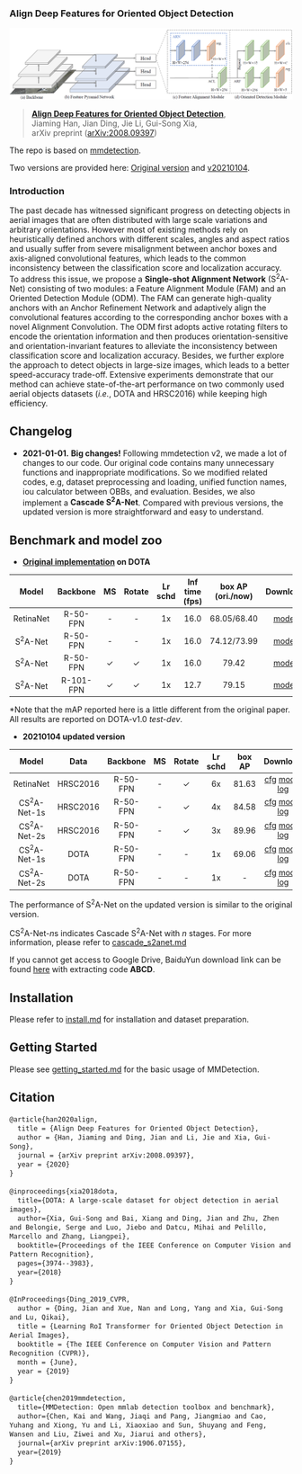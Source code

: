 ### Align Deep Features for Oriented Object Detection

![](demo/network.png)

> **[Align Deep Features for Oriented Object Detection](https://arxiv.org/abs/2008.09397)**,            
> Jiaming Han, Jian Ding, Jie Li, Gui-Song Xia,        
> arXiv preprint ([arXiv:2008.09397](https://arxiv.org/abs/2008.09397))  

The repo is based on [mmdetection](https://github.com/open-mmlab/mmdetection).

Two versions are provided here: [Original version](https://github.com/csuhan/s2anet/tree/original_version) and [v20210104](https://github.com/csuhan/s2anet).

### Introduction
The past decade has witnessed significant progress on detecting objects in aerial images that are often distributed with large scale variations and arbitrary orientations. However most of existing methods rely on heuristically defined anchors with different scales, angles and aspect ratios and usually suffer from severe misalignment between anchor boxes and axis-aligned convolutional features, which leads to the common inconsistency between the classification score and localization accuracy. To address this issue, we propose a **Single-shot Alignment Network** (S<sup>2</sup>A-Net) consisting of two modules: a Feature Alignment Module (FAM) and an Oriented Detection Module (ODM). The FAM can generate high-quality anchors with an Anchor Refinement Network and adaptively align the convolutional features according to the corresponding anchor boxes with a novel Alignment Convolution. The ODM first adopts active rotating filters to encode the orientation information and then produces orientation-sensitive and orientation-invariant features to alleviate the inconsistency between classification score and localization accuracy. Besides, we further explore the approach to detect objects in large-size images, which leads to a better speed-accuracy trade-off. Extensive experiments demonstrate that our method can achieve state-of-the-art performance on two commonly used aerial objects datasets (*i.e.*, DOTA and HRSC2016) while keeping high efficiency.


## Changelog

* **2021-01-01.** **Big changes!** Following mmdetection v2, we made a lot of changes to our code. Our original code contains many unnecessary functions and inappropriate modifications. So we modified related codes, e.g, dataset preprocessing and loading, unified function names, iou calculator between OBBs, and evaluation. Besides, we also implement a **Cascade S<sup>2</sup>A-Net**. Compared with previous versions, the updated version is more straightforward and easy to understand. 


## Benchmark and model zoo
* **[Original implementation](https://github.com/csuhan/s2anet/tree/original_version) on DOTA**

|Model          |    Backbone     |    MS  |  Rotate | Lr schd  | Inf time (fps) | box AP (ori./now) | Download|
|:-------------:| :-------------: | :-----:| :-----: | :-----:  | :------------: | :----: | :---------------------------------------------------------------------------------------: |
|RetinaNet      |    R-50-FPN     |   -     |   -    |   1x     |      16.0      |  68.05/68.40 |        [model](https://drive.google.com/file/d/1ZUc8VUDOkTnVA1FFNuINm2U39h0anLPm/view?usp=sharing)        |
|S<sup>2</sup>A-Net         |    R-50-FPN     |   -     |   -    |   1x     |      16.0      |  74.12/73.99|    [model](https://drive.google.com/file/d/19gwDSzCx0uToqI9LyeAg_yXNLgK3sbl_/view?usp=sharing)    |
|S<sup>2</sup>A-Net         |    R-50-FPN     |   ✓     |  ✓     |   1x     |      16.0      |  79.42 |    [model](https://drive.google.com/file/d/1W-JPfoBPHdOxY6KqsD0ZhhLjqNBS7UUN/view?usp=sharing)    |
|S<sup>2</sup>A-Net         |    R-101-FPN    |   ✓     |  ✓     |   1x     |      12.7      |  79.15 |    [model](https://drive.google.com/file/d/1Jkbx-WvKhokEOlWR7WLKxTpH4hDTp-Tb/view?usp=sharing)            |

*Note that the mAP reported here is a little different from the original paper. All results are reported on DOTA-v1.0 *test-dev*.

* **20210104 updated version**

|Model                      |Data           |    Backbone     |    MS  |  Rotate | Lr schd  | box AP | Download|
|:-------------:            |:-------------:| :-------------: | :-----:| :-----: | :-----:  | :----: | :---------------------------------------------------------------------------------------: |
|RetinaNet                  |HRSC2016       |    R-50-FPN     |   -    |   ✓    |   6x     |  81.63 |    [cfg](configs/hrsc2016/retinanet_obb_r50_fpn_6x_hrsc2016.py) [model](https://drive.google.com/file/d/1vb3dTsNnyM1EBG81oi0TPfVqwTYAX2WO/view?usp=sharing) [log](https://drive.google.com/file/d/16h1YjoCNLvyja4ik6_unOKwobwAZohfY/view?usp=sharing)        |
|CS<sup>2</sup>A-Net-1s     |HRSC2016       |    R-50-FPN     |   -    |   ✓    |   4x     |  84.58 |    [cfg](configs/hrsc2016/cascade_s2anet_1s_r50_fpn_4x_hrsc2016.py) [model](https://drive.google.com/file/d/1Nu0Xa9DhsQfP5nUic1LVxI9013-xo1w_/view?usp=sharing) [log](https://drive.google.com/file/d/1F50yegKejAxQ9SQg9oxUkaVFmyZX5f0f/view?usp=sharing)        |
|CS<sup>2</sup>A-Net-2s     |HRSC2016       |    R-50-FPN     |   -    |   ✓    |   3x     |  89.96 |    [cfg](configs/hrsc2016/cascade_s2anet_2s_r50_fpn_3x_hrsc2016.py) [model](https://drive.google.com/file/d/1Xa2rDg9-LHvfiRmpCY7Aoow61vIcqSQE/view?usp=sharing) [log](https://drive.google.com/file/d/1vH_VyCVvcoNDga63fU-13Fzkp-nBq95c/view?usp=sharing)        |
|CS<sup>2</sup>A-Net-1s     |DOTA           |    R-50-FPN     |   -    |   -    |   1x     |  69.06 |    [cfg](configs/dota/cascade_s2anet_1s_r50_fpn_1x_dota.py) [model](https://drive.google.com/file/d/13S9dFMVmwQeaojB5mVa6Kw_I0UMAjkct/view?usp=sharing) [log](https://drive.google.com/file/d/1H4_IqNWjLUgyCYLe0xrBsuf3-JQNI8z0/view?usp=sharing)        |
|CS<sup>2</sup>A-Net-2s     |DOTA           |    R-50-FPN     |   -    |   -    |   1x     |  - |    [cfg](#) [model](#) [log](#)        |

The performance of S<sup>2</sup>A-Net on the updated version is similar to the original version.

CS<sup>2</sup>A-Net-*n*s indicates Cascade S<sup>2</sup>A-Net with *n* stages. For more information, please refer to [cascade_s2anet.md](docs/cascade_s2anet.md)


If you cannot get access to Google Drive, BaiduYun download link can be found [here](https://pan.baidu.com/s/1vsRDUD09RMC1hr9yU7Gviw) with extracting code **ABCD**.


## Installation

Please refer to [install.md](docs/INSTALL.md) for installation and dataset preparation.


## Getting Started

Please see [getting_started.md](docs/GETTING_STARTED.md) for the basic usage of MMDetection.



## Citation

```
@article{han2020align,
  title = {Align Deep Features for Oriented Object Detection},
  author = {Han, Jiaming and Ding, Jian and Li, Jie and Xia, Gui-Song},
  journal = {arXiv preprint arXiv:2008.09397},
  year = {2020}
}

@inproceedings{xia2018dota,
  title={DOTA: A large-scale dataset for object detection in aerial images},
  author={Xia, Gui-Song and Bai, Xiang and Ding, Jian and Zhu, Zhen and Belongie, Serge and Luo, Jiebo and Datcu, Mihai and Pelillo, Marcello and Zhang, Liangpei},
  booktitle={Proceedings of the IEEE Conference on Computer Vision and Pattern Recognition},
  pages={3974--3983},
  year={2018}
}

@InProceedings{Ding_2019_CVPR,
  author = {Ding, Jian and Xue, Nan and Long, Yang and Xia, Gui-Song and Lu, Qikai},
  title = {Learning RoI Transformer for Oriented Object Detection in Aerial Images},
  booktitle = {The IEEE Conference on Computer Vision and Pattern Recognition (CVPR)},
  month = {June},
  year = {2019}
}

@article{chen2019mmdetection,
  title={MMDetection: Open mmlab detection toolbox and benchmark},
  author={Chen, Kai and Wang, Jiaqi and Pang, Jiangmiao and Cao, Yuhang and Xiong, Yu and Li, Xiaoxiao and Sun, Shuyang and Feng, Wansen and Liu, Ziwei and Xu, Jiarui and others},
  journal={arXiv preprint arXiv:1906.07155},
  year={2019}
}
```

